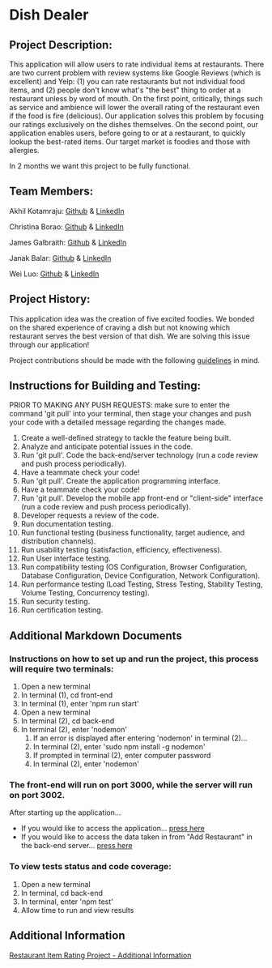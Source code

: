 # Dish Dealer

## Project Description:
This application will allow users to rate individual items at restaurants. There are two current problem with review systems like Google Reviews (which is excellent) and Yelp: (1) you can rate restaurants but not individual food items, and (2) people don't know what's "the best" thing to order at a restaurant unless by word of mouth. On the first point, critically, things such as service and ambience will lower the overall rating of the restaurant even if the food is fire (delicious). Our application solves this problem by focusing our ratings exclusively on the dishes themselves. On the second point, our application enables users, before going to or at a restaurant, to quickly lookup the best-rated items. Our target market is foodies and those with allergies. 

In 2 months we want this project to be fully functional.

## Team Members:

Akhil Kotamraju:  [Github](https://github.com/ASK212) & [LinkedIn](https://www.linkedin.com/in/akhil-kotamraju/)

Christina Borao: [Github](https://github.com/crb623) & [LinkedIn](https://www.linkedin.com/in/christina-borao/)

James Galbraith: [Github](https://github.com/ajgalbraith) & [LinkedIn](https://www.linkedin.com/in/james-galbraith/)

Janak Balar: [Github](https://github.com/janakbalar) & [LinkedIn](https://www.linkedin.com/in/janak-balar-4a20731a1/)

Wei Luo: [Github](https://github.com/yl7408) & [LinkedIn](https://www.linkedin.com/in/yiwei-luo-b68b131b3/)

## Project History:
This application idea was the creation of five excited foodies. We bonded on the shared experience of craving a dish but not knowing which restaurant serves the best version of that dish. We are solving this issue through our application! 

Project contributions should be made with the following [guidelines](./CONTRIBUTING.md) in mind.

## Instructions for Building and Testing:

PRIOR TO MAKING ANY PUSH REQUESTS: make sure to enter the command 'git pull' into your terminal, then stage your changes and push your code with a detailed message regarding the changes made.

1. Create a well-defined strategy to tackle the feature being built.
2. Analyze and anticipate potential issues in the code.
3. Run 'git pull'. Code the back-end/server technology (run a code review and push process periodically).
4. Have a teammate check your code!
5. Run 'git pull'. Create the application programming interface.
6. Have a teammate check your code!
7. Run 'git pull'. Develop the mobile app front-end or "client-side" interface (run a code review and push process periodically).
8. Developer requests a review of the code.
9. Run documentation testing.
10. Run functional testing (business functionality, target audience, and distribution channels).
11. Run usability testing (satisfaction, efficiency, effectiveness).
12. Run User interface testing.
13. Run compatibility testing (OS Configuration, Browser Configuration, Database Configuration, Device Configuration, Network Configuration).
14. Run performance testing (Load Testing, Stress Testing, Stability Testing, Volume Testing, Concurrency testing).
15. Run security testing.
16. Run certification testing.

## Additional Markdown Documents
### Instructions on how to set up and run the project, this process will require two terminals:
1. Open a new terminal
2. In terminal (1), cd front-end
3. In terminal (1), enter 'npm run start'
4. Open a new terminal
5. In terminal (2), cd back-end
6. In terminal (2), enter 'nodemon'
    1. If an error is displayed after entering 'nodemon' in terminal (2)...
    2. In terminal (2), enter 'sudo npm install -g nodemon'
    3. If prompted in terminal (2), enter computer password
    4. In terminal (2), enter 'nodemon'

### The front-end will run on port 3000, while the server will run on port 3002.
After starting up the application...
- If you would like to access the application... [press here](http://localhost:3000/) 
- If you would like to access the data taken in from "Add Restaurant" in the back-end server... [press here](http://localhost:3002/restaurant/test)

### To view tests status and code coverage:
1. Open a new terminal
2. In terminal, cd back-end
3. In terminal, enter 'npm test'
4. Allow time to run and view results


## Additional Information
[Restaurant Item Rating Project - Additional Information](https://docs.google.com/document/d/1ittY0FjQa-B9_O_HnBvqj8tEV4wqiQdanH6V__-Thg4/edit?usp=sharing)
